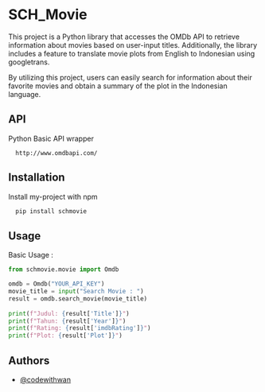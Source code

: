 
# SCH_Movie
This project is a Python library that accesses the OMDb API to retrieve information about movies based on user-input titles. Additionally, the library includes a feature to translate movie plots from English to Indonesian using googletrans.

By utilizing this project, users can easily search for information about their favorite movies and obtain a summary of the plot in the Indonesian language.




## API 
Python Basic API wrapper
```http
  http://www.omdbapi.com/
```

## Installation

Install my-project with npm

```bash
  pip install schmovie
```
    

## Usage

Basic Usage :

```python
from schmovie.movie import Omdb

omdb = Omdb("YOUR_API_KEY")
movie_title = input("Search Movie : ")
result = omdb.search_movie(movie_title)
    
print(f"Judul: {result['Title']}")
print(f"Tahun: {result['Year']}")
print(f"Rating: {result['imdbRating']}")
print(f"Plot: {result['Plot']}")
```


## Authors

- [@codewithwan](https://github.com/codewithwan)

